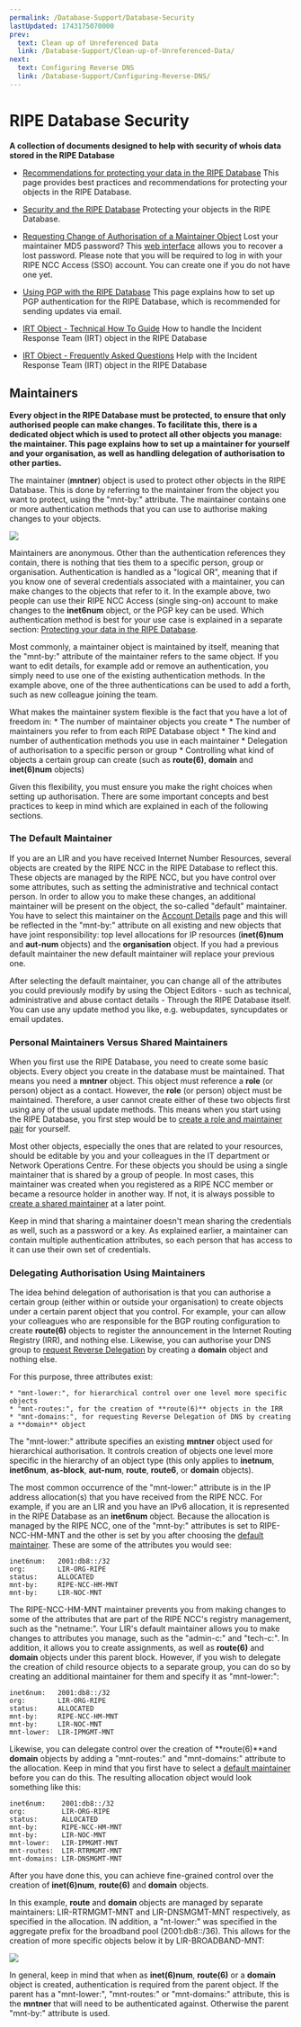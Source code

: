 ```yaml
---
permalink: /Database-Support/Database-Security
lastUpdated: 1743175070000
prev:
  text: Clean up of Unreferenced Data
  link: /Database-Support/Clean-up-of-Unreferenced-Data/
next:
  text: Configuring Reverse DNS
  link: /Database-Support/Configuring-Reverse-DNS/
---
```


# RIPE Database Security

**A collection of documents designed to help with security of whois data stored in the RIPE Database**

* [Recommendations for protecting your data in the RIPE Database](../Authorisation/Authorisation-Model/#authorisation-model)
This page provides best practices and recommendations for protecting your objects in the RIPE Database.

* [Security and the RIPE Database](../Authorisation/Using-the-Authorisation-Methods/#using-the-authorisation-methods)
Protecting your objects in the RIPE Database.

* [Requesting Change of Authorisation of a Maintainer Object](../How-to-Recover-Access-to-a-Maintainer-Object/#how-to-recover-access-to-a-maintainer-mntner-object)
Lost your maintainer MD5 password? This [web interface](https://apps.db.ripe.net/db-web-ui/query) allows you to recover a lost password. Please note that you will be required to log in with your RIPE NCC Access (SSO) account. You can create one if you do not have one yet.

* [Using PGP with the RIPE Database](../Authorisation/Using-the-Authorisation-Methods/#pgp-key)
This page explains how to set up PGP authentication for the RIPE Database, which is recommended for sending updates via email.

* [IRT Object - Technical How To Guide](../Authorisation/IRT-Object/#irt-object)
How to handle the Incident Response Team (IRT) object in the RIPE Database

* [IRT Object - Frequently Asked Questions](../Authorisation/IRT-Object/#irt-object)
Help with the Incident Response Team (IRT) object in the RIPE Database





## Maintainers

**Every object in the RIPE Database must be protected, to ensure that only authorised people can make changes. To facilitate this, there is a dedicated object which is used to protect all other objects you manage: the maintainer. This page explains how to set up a maintainer for yourself and your organisation, as well as handling delegation of authorisation to other parties.**

The maintainer (**mntner**) object is used to protect other objects in the RIPE Database. This is done by referring to the maintainer from the object you want to protect, using the "mnt-by:" attribute. The maintainer contains one or more authentication methods that you can use to authorise making changes to your objects.

![](/imgs/copy5_of_maintainerbasics.png)

Maintainers are anonymous. Other than the authentication references they contain, there is nothing that ties them to a specific person, group or organisation. Authentication is handled as a "logical OR", meaning that if you know one of several credentials associated with a maintainer, you can make changes to the objects that refer to it. In the example above, two people can use their RIPE NCC Access (single sing-on) account to make changes to the **inet6num** object, or the PGP key can be used. Which authentication method is best for your use case is explained in a separate section: [Protecting your data in the RIPE Database](../Authorisation/Using-the-Authorisation-Methods/#using-the-authorisation-methods).

Most commonly, a maintainer object is maintained by itself, meaning that the "mnt-by:" attribute of the maintainer refers to the same object. If you want to edit details, for example add or remove an authentication, you simply need to use one of the existing authentication methods. In the example above, one of the three authentications can be used to add a forth, such as new colleague joining the team.

What makes the maintainer system flexible is the fact that you have a lot of freedom in:
    * The number of maintainer objects you create
    * The number of maintainers you refer to from each RIPE Database object
    * The kind and number of authentication methods you use in each maintainer
    * Delegation of authorisation to a specific person or group
    * Controlling what kind of objects a certain group can create (such as **route(6)**, **domain** and **inet(6)num** objects)

Given this flexibility, you must ensure you make the right choices when setting up authorisation. There are some important concepts and best practices to keep in mind which are explained in each of the following sections.

### The Default Maintainer

If you are an LIR and you have received Internet Number Resources, several objects are created by the RIPE NCC in the RIPE Database to reflect this. 
These objects are managed by the RIPE NCC, but you have control over some attributes, such as setting the administrative and technical contact person. 
In order to allow you to make these changes, an additional maintainer will be present on the object, the so-called "default" maintainer. 
You have to select this maintainer on the [Account Details](https://my.ripe.net/#/account-details) page and this will be reflected in the "mnt-by:" attribute 
on all existing and new objects that have joint responsibility: top level allocations for IP resources (**inet(6)num** and **aut-num** objects) and the 
**organisation** object. If you had a previous default maintainer the new default maintainer will replace your previous one.

After selecting the default maintainer, you can change all of the attributes you could previously modify by using the Object Editors - such as technical, 
administrative and abuse contact details - Through the RIPE Database itself. You can use any update method you like, e.g. webupdates, syncupdates or 
email updates.


### Personal Maintainers Versus Shared Maintainers

When you first use the RIPE Database, you need to create some basic objects. Every object you create in the database must be maintained. That means you need a **mntner** object. This object must reference a **role** (or person) object as a contact. However, the **role** (or person) object must be maintained. Therefore, a user cannot create either of these two objects first using any of the usual update methods. This means when you start using the RIPE Database, you first step would be to [create a role and maintainer pair](https://prepdev.db.ripe.net/db-web-ui/webupdates/select) for yourself.

Most other objects, especially the ones that are related to your resources, should be editable by you and your colleagues in the IT department or Network Operations Centre. For these objects you should be using a single maintainer that is shared by a group of people. In most cases, this maintainer was created when you registered as a RIPE NCC member or became a resource holder in another way. If not, it is always possible to [create a shared maintainer](https://prepdev.db.ripe.net/db-web-ui/webupdates/select) at a later point.

Keep in mind that sharing a maintainer doesn't mean sharing the credentials as well, such as a password or a key. As explained earlier, a maintainer can contain multiple authentication attributes, so each person that has access to it can use their own set of credentials.


### Delegating Authorisation Using Maintainers

The idea behind delegation of authorisation is that you can authorise a certain group (either within or outside your organisation) to create objects under a certain parent object that you control. For example, your can allow your colleagues who are responsible for the BGP routing configuration to create **route(6)** objects to register the announcement in the Internet Routing Registry (IRR), and nothing else. Likewise, you can authorise your DNS group to [request Reverse Delegation](../Database-Support/Configuring-Reverse-DNS/#configuring-reverse-dns) by creating a **domain** object and nothing else.

For this purpose, three attributes exist:

    * "mnt-lower:", for hierarchical control over one level more specific objects
    * "mnt-routes:", for the creation of **route(6)** objects in the IRR
    * "mnt-domains:", for requesting Reverse Delegation of DNS by creating a **domain** object

The "mnt-lower:" attribute specifies an existing **mntner** object used for hierarchical authorisation. It controls creation of objects one level more specific in the hierarchy of an object type (this only applies to **inetnum**, **inet6num**, **as-block**, **aut-num**, **route**, **route6**, or **domain** objects).

The most common occurrence of the "mnt-lower:" attribute is in the IP address allocation(s) that you have received from the RIPE NCC. For example, if you are an LIR and you have an IPv6 allocation, it is represented in the RIPE Database as an **inet6num** object. Because the allocation is managed by the RIPE NCC, one of the "mnt-by:" attributes is set to RIPE-NCC-HM-MNT and the other is set by you after choosing the [default maintainer](#maintainers). These are some of the attributes you would see:

    inet6num:   2001:db8::/32
    org:        LIR-ORG-RIPE
    status:     ALLOCATED
    mnt-by:     RIPE-NCC-HM-MNT
    mnt-by:     LIR-NOC-MNT 

The RIPE-NCC-HM-MNT maintainer prevents you from making changes to some of the attributes that are part of the RIPE NCC's registry management, such as the "netname:". Your LIR's default maintainer allows you to make changes to attributes you manage, such as the "admin-c:" and "tech-c:". In addition, it allows you to create assignments, as well as **route(6)** and **domain** objects under this parent block. However, if you wish to delegate the creation of child resource objects to a separate group, you can do so by creating an additional maintainer for them and specify it as "mnt-lower:":

    inet6num:   2001:db8::/32
    org:        LIR-ORG-RIPE
    status:     ALLOCATED
    mnt-by:     RIPE-NCC-HM-MNT
    mnt-by:     LIR-NOC-MNT
    mnt-lower:  LIR-IPMGMT-MNT

Likewise, you can delegate control over the creation of **route(6)**and **domain** objects by adding a "mnt-routes:" and "mnt-domains:" attribute to the allocation. Keep in mind that you first have to select a [default maintainer](#maintainers) before you can do this. The resulting allocation object would look something like this:

    inet6num:    2001:db8::/32
    org:         LIR-ORG-RIPE
    status:      ALLOCATED
    mnt-by:      RIPE-NCC-HM-MNT
    mnt-by:      LIR-NOC-MNT
    mnt-lower:   LIR-IPMGMT-MNT
    mnt-routes:  LIR-RTRMGMT-MNT
    mnt-domains: LIR-DNSMGMT-MNT

After you have done this, you can achieve fine-grained control over the creation of **inet(6)num**, **route(6)** and **domain** objects.

In this example, **route** and **domain** objects are managed by separate maintainers: LIR-RTRMGMT-MNT and LIR-DNSMGMT-MNT respectively, as specified in the allocation. IN addition, a "nt-lower:" was specified in the aggregate prefix for the broadband pool (2001:db8::/36). This allows for the creation of more specific objects below it by LIR-BROADBAND-MNT:

![](/imgs/copy_of_maintainershierachy.png)

In general, keep in mind that when as **inet(6)num**, **route(6)** or a **domain** object is created, authentication is required from the parent object. If the parent has a "mnt-lower:", "mnt-routes:" or "mnt-domains:" attribute, this is the **mntner** that will need to be authenticated against. Otherwise the parent "mnt-by:" attribute is used.



